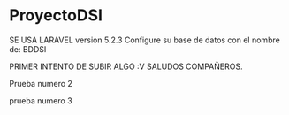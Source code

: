# ProyectoDSI
SE USA LARAVEL version 5.2.3
Configure su base de datos con el nombre de: BDDSI

PRIMER INTENTO DE SUBIR ALGO :V SALUDOS COMPAÑEROS.

Prueba numero 2

prueba numero 3 